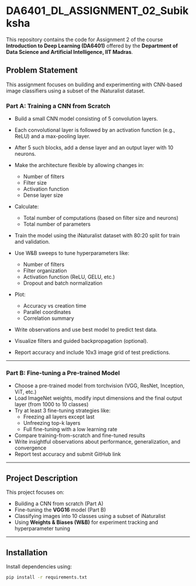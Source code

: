 # DA6401_DL_ASSIGNMENT_02_Subikksha

This repository contains the code for Assignment 2 of the course **Introduction to Deep Learning (DA6401)** offered by the **Department of Data Science and Artificial Intelligence, IIT Madras**.

## Problem Statement

This assignment focuses on building and experimenting with CNN-based image classifiers using a subset of the iNaturalist dataset.

### Part A: Training a CNN from Scratch

- Build a small CNN model consisting of 5 convolution layers.
- Each convolutional layer is followed by an activation function (e.g., ReLU) and a max-pooling layer.
- After 5 such blocks, add a dense layer and an output layer with 10 neurons.
- Make the architecture flexible by allowing changes in:
  - Number of filters
  - Filter size
  - Activation function
  - Dense layer size
- Calculate:
  - Total number of computations (based on filter size and neurons)
  - Total number of parameters

- Train the model using the iNaturalist dataset with 80:20 split for train and validation.
- Use W&B sweeps to tune hyperparameters like:
  - Number of filters
  - Filter organization
  - Activation function (ReLU, GELU, etc.)
  - Dropout and batch normalization
- Plot:
  - Accuracy vs creation time
  - Parallel coordinates
  - Correlation summary
- Write observations and use best model to predict test data.
- Visualize filters and guided backpropagation (optional).
- Report accuracy and include 10x3 image grid of test predictions.

---

### Part B: Fine-tuning a Pre-trained Model

- Choose a pre-trained model from torchvision (VGG, ResNet, Inception, ViT, etc.)
- Load ImageNet weights, modify input dimensions and the final output layer (from 1000 to 10 classes)
- Try at least 3 fine-tuning strategies like:
  - Freezing all layers except last
  - Unfreezing top-k layers
  - Full fine-tuning with a low learning rate
- Compare training-from-scratch and fine-tuned results
- Write insightful observations about performance, generalization, and convergence
- Report test accuracy and submit GitHub link

---

## Project Description

This project focuses on:
- Building a CNN from scratch (Part A)
- Fine-tuning the **VGG16** model (Part B)
- Classifying images into 10 classes using a subset of iNaturalist
- Using **Weights & Biases (W&B)** for experiment tracking and hyperparameter tuning

---

## Installation

Install dependencies using:

```bash
pip install -r requirements.txt


